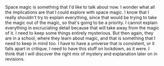 Space magic is something that I'd like to talk about now. I wonder what
all the implications are that I could explore with space magic. I know
that I really shouldn't try to explain everything, since that would be
trying to take the magic out of the magic, so that's going to be a
priority. I cannot explain everything in excruciating detail because
that will take away from the magic of it. I need to keep some things
entirely mysterious. But then again, they are in a school, where they
learn about magic, and that is something that I need to keep in mind too.
I have to have a universe that is consistent, or it falls apart in
critique. I need to have this stuff on lockdown, as it were. I think that
I will discover the right mix of mystery and explanation later on in
revisions.
